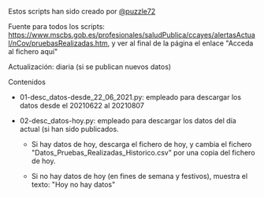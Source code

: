 Estos scripts han sido creado por [@puzzle72](http://twitter.com/puzzle72)

Fuente para todos los scripts: https://www.mscbs.gob.es/profesionales/saludPublica/ccayes/alertasActual/nCov/pruebasRealizadas.htm, y ver al final de la página el enlace "Acceda al fichero aquí"

Actualización: diaria (si se publican nuevos datos)

Contenidos
- 01-desc_datos-desde_22_06_2021.py: empleado para descargar los datos desde el 20210622 al 20210807

- 02-desc_datos-hoy.py: empleado para descargar los datos del día actual (si han sido publicados. 

  *  Si hay datos de hoy, descarga el fichero de hoy, y cambia el fichero "Datos_Pruebas_Realizadas_Historico.csv" por una copia del fichero de hoy.

  * Si no hay datos de hoy (en fines de semana y festivos), muestra el texto: "Hoy no hay datos"

